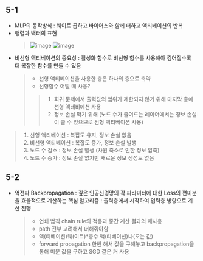 ## 5-1
- MLP의 동작방식 : 웨이트 곱하고 바이어스와 함께 더하고 액티베이션의 반복
- 행렬과 백터의 표현
  > ![image](https://github.com/user-attachments/assets/7d25315b-5ab1-4b52-9175-08ccf7db8fd0)
  > ![image](https://github.com/user-attachments/assets/7f2e9177-78f8-4584-9f59-766a1d35d1b7)
- 비선형 액티베이션의 중요성 : 활성화 함수로 비선형 함수를 사용해야 깊어질수록 더 복잡한 함수를 만들 수 있음
  > - 선형 액티베이션을 사용한 층은 하나의 층으로 축약 <br>
  > - 선형함수 어떨 때 사용?
  >> 1) 회귀 문제에서 출력값의 범위가 제한되지 않기 위해 마지막 층에 선형 액테비에션 사용
  >> 2) 정보 손실 막기 위해 (노드 수가 줄어드는 레이어에서는 정보 손실이 클 수 있으므로 선형 액티베이션 사용)
> 1. 선형 액티베이션 : 복잡도 유지, 정보 손실 없음
> 2. 비선형 액티베이션 : 복잡도 증가, 정보 손실 발생
> 3. 노드 수 감소 : 정보 손실 발생 (차원 축소로 인한 정보 압축)
> 4. 노드 수 증가 : 정보 손실 없지만 새로운 정보 생성도 없음
## 5-2
- 역전파 Backpropagation
  : 깊은 인공신경망의 각 파라미터에 대한 Loss의 편미분을 효율적으로 계산하는 핵심 알고리즘
  : 출력층에서 시작하여 입력층 방향으로 계산 진행
  > - 연쇄 법칙 chain rule의 적용과 중간 계산 결과의 재사용
  > - path 전부 고려해서 더해줘야함
  > - 액(티베이션)웨(이트)*층수 액(티베이션)나(오는 값)
  > - forward propagation 한번 해서 값을 구해놓고 backpropagation을 통해 미분 값을 구하고 SGD 같은 거 사용
